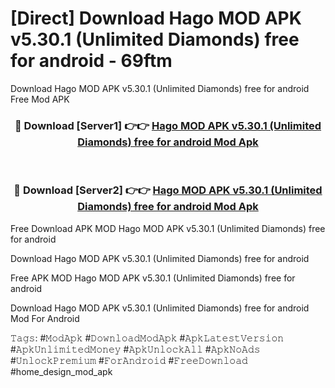 # [Direct] Download Hago MOD APK v5.30.1 (Unlimited Diamonds) free for android - 69ftm
Download Hago MOD APK v5.30.1 (Unlimited Diamonds) free for android Free Mod APK

<div align="center">
<h3>🔴 Download [Server1] 👉👉 <a href="https://apk-comot.site?title=Hago_MOD_APK_v5.30.1_(Unlimited_Diamonds)_free_for_android">Hago MOD APK v5.30.1 (Unlimited Diamonds) free for android Mod Apk</a></h3><br>

<h3>🔴 Download [Server2] 👉👉 <a href="https://apk-comot.site?title=Hago_MOD_APK_v5.30.1_(Unlimited_Diamonds)_free_for_android">Hago MOD APK v5.30.1 (Unlimited Diamonds) free for android Mod Apk</a></h3>
</div>


Free Download APK MOD Hago MOD APK v5.30.1 (Unlimited Diamonds) free for android

Download Hago MOD APK v5.30.1 (Unlimited Diamonds) free for android 

Free APK MOD Hago MOD APK v5.30.1 (Unlimited Diamonds) free for android 

Download Hago MOD APK v5.30.1 (Unlimited Diamonds) free for android Mod For Android

𝚃𝚊𝚐𝚜: #𝙼𝚘𝚍𝙰𝚙𝚔 #𝙳𝚘𝚠𝚗𝚕𝚘𝚊𝚍𝙼𝚘𝚍𝙰𝚙𝚔 #𝙰𝚙𝚔𝙻𝚊𝚝𝚎𝚜𝚝𝚅𝚎𝚛𝚜𝚒𝚘𝚗 #𝙰𝚙𝚔𝚄𝚗𝚕𝚒𝚖𝚒𝚝𝚎𝚍𝙼𝚘𝚗𝚎𝚢 #𝙰𝚙𝚔𝚄𝚗𝚕𝚘𝚌𝚔𝙰𝚕𝚕 #𝙰𝚙𝚔𝙽𝚘𝙰𝚍𝚜 #𝚄𝚗𝚕𝚘𝚌𝚔𝙿𝚛𝚎𝚖𝚒𝚞𝚖 #𝙵𝚘𝚛𝙰𝚗𝚍𝚛𝚘𝚒𝚍 #𝙵𝚛𝚎𝚎𝙳𝚘𝚠𝚗𝚕𝚘𝚊𝚍 #home_design_mod_apk